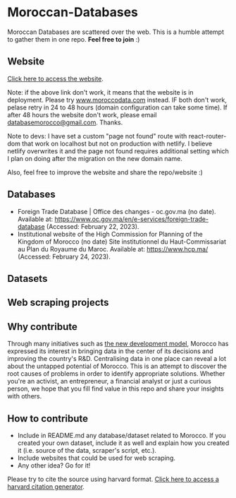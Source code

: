 # Moroccan-Databases
Moroccan Databases are scattered over the web. This is a humble attempt to gather them in one repo. **Feel free to join** :)

## Website
[Click here to access the website](https://moroccodata.netlify.app/).

Note: if the above link don't work, it means that the website is in deployment. Please try www.moroccodata.com instead. IF both don't work, pelase retry in 24 to 48 hours (domain configuration can take some time). If after 48 hours the website don't work, please email databasemorocco@gmail.com. Thanks.

Note to devs: I have set a custom "page not found" route with react-router-dom that work on localhost but not on production with netlify. I believe netlify overwrites it and the page not found requires additional setting which I plan on doing after the migration on the new domain name.

Also, feel free to improve the website and share the repo/website :)

## Databases
- Foreign Trade Database | Office des changes - oc.gov.ma (no date). Available at: https://www.oc.gov.ma/en/e-services/foreign-trade-database (Accessed: February 22, 2023). 
- Institutional website of the High Commission for Planning of the Kingdom of Morocco (no date) Site institutionnel du Haut-Commissariat au Plan du Royaume du Maroc. Available at: https://www.hcp.ma/ (Accessed: February 24, 2023). 

## Datasets

## Web scraping projects

## Why contribute
Through many initiatives such as [the new development model](https://www.hcp.ma/Nouveau-modele-de-developpement_r594.html), Morocco has expressed its interest in bringing data in the center of its decisions and improving the country's R&D. Centralising data in one place can reveal a lot about the untapped potential of Morocco. This is an attempt to discover the root causes of problems in order to identify appropriate solutions. Whether you're an activist, an entrepreneur, a financial analyst or just a curious person, we hope that you fill find value in this repo and share your insights with others.

## How to contribute
- Include in README.md any database/dataset related to Morocco. If you created your own dataset, include it as well and explain how you created it (i.e. source of the data, scraper's script, etc.).
- Include websites that could be used for web scraping.
- Any other idea? Go for it!

Please try to cite the source using harvard format. [Click here to access a harvard citation generator](https://www.citethisforme.com/cite/website).
